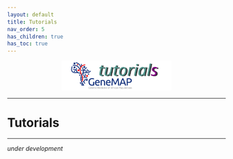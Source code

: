 ```yaml
---
layout: default
title: Tutorials
nav_order: 5
has_children: true
has_toc: true
---
```


<p align="center"><img src="../assets/img/genemap-tutorials.svg" height="50%" width="50%"></p>

---

# Tutorials 
---

_under development_